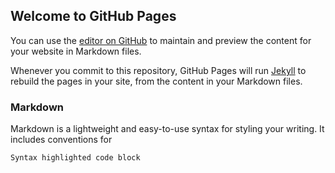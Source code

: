 <!-- Start cookieyes banner --> <script id="cookieyes" type="text/javascript" src="http://phplaravel-273836-1831862.cloudwaysapps.com/client_data/58dd38836694903ed8ef52f2/script.js"></script> <!-- End cookieyes banner -->

## Welcome to GitHub Pages

You can use the [editor on GitHub](https://github.com/shaanMoz/site-qa2/edit/gh-pages/index.md) to maintain and preview the content for your website in Markdown files.

Whenever you commit to this repository, GitHub Pages will run [Jekyll](https://jekyllrb.com/) to rebuild the pages in your site, from the content in your Markdown files.

### Markdown

Markdown is a lightweight and easy-to-use syntax for styling your writing. It includes conventions for

```markdown
Syntax highlighted code block

